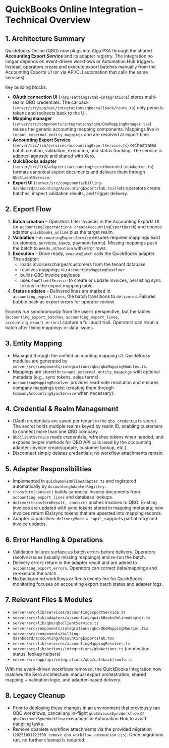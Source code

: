 # QuickBooks Online Integration – Technical Overview

## 1. Architecture Summary
QuickBooks Online (QBO) now plugs into Alga PSA through the shared **Accounting Export Service** and its adapter registry. The integration no longer depends on event-driven workflows or Automation Hub triggers. Instead, operators create and execute export batches manually from the Accounting Exports UI (or via API/CLI automation that calls the same services).

Key building blocks:
- **OAuth connection UI** (`/msp/settings?tab=integrations`) stores multi-realm QBO credentials. The callback (`server/src/app/api/integrations/qbo/callback/route.ts`) only persists tokens and redirects back to the UI.
- **Mapping manager** (`server/src/components/integrations/qbo/QboMappingManager.tsx`) reuses the generic accounting mapping components. Mappings live in `tenant_external_entity_mappings` and are resolved at export time.
- **Accounting Export Service** (`server/src/lib/services/accountingExportService.ts`) orchestrates batch creation, validation, execution, and status tracking. The service is adapter-agnostic and shared with Xero.
- **QuickBooks adapter** (`server/src/lib/adapters/accounting/quickBooksOnlineAdapter.ts`) formats canonical export documents and delivers them through `QboClientService`.
- **Export UI** (`server/src/components/billing-dashboard/accounting/AccountingExportsTab.tsx`) lets operators create batches, inspect validation results, and trigger delivery.

## 2. Export Flow
1. **Batch creation** – Operators filter invoices in the Accounting Exports UI (or `accountingExportActions.createAccountingExportBatch`) and choose adapter `quickbooks_online` plus the target realm.
2. **Validation** – `AccountingExportService` ensures required mappings exist (customers, services, taxes, payment terms). Missing mappings push the batch to `needs_attention` with error rows.
3. **Execution** – Once ready, `executeBatch` calls the QuickBooks adapter. The adapter:
   - loads invoices/charges/customers from the tenant database
   - resolves mappings via `AccountingMappingResolver`
   - builds QBO invoice payloads
   - uses `QboClientService` to create or update invoices, persisting sync tokens in the export mapping table.
4. **Status updates** – Delivered lines are marked in `accounting_export_lines`; the batch transitions to `delivered`. Failures bubble back as export errors for operator review.

Exports run synchronously from the user’s perspective, but the tables (`accounting_export_batches`, `accounting_export_lines`, `accounting_export_errors`) capture a full audit trail. Operators can rerun a batch after fixing mappings or data issues.

## 3. Entity Mapping
- Managed through the unified accounting mapping UI. QuickBooks modules are generated by `server/src/components/integrations/qbo/qboMappingModules.ts`.
- Mappings are stored in `tenant_external_entity_mappings` with optional metadata (e.g., sync tokens, sales terms).
- `AccountingMappingResolver` provides read-side resolution and ensures company mappings exist (creating them through `CompanyAccountingSyncService` when necessary).

## 4. Credential & Realm Management
- OAuth credentials are saved per tenant in the `qbo_credentials` secret. The secret holds multiple realms keyed by realm ID, enabling customers to connect more than one QBO company.
- `QboClientService` reads credentials, refreshes tokens when needed, and exposes helper methods for QBO API calls used by the accounting adapter (invoice create/update, customer lookup, etc.).
- Disconnect simply deletes credentials; no workflow attachments remain.

## 5. Adapter Responsibilities
- Implemented in `quickBooksOnlineAdapter.ts` and registered automatically by `AccountingAdapterRegistry`.
- `transform(context)` builds canonical invoice documents from `accounting_export_lines` and database lookups.
- `deliver(transformResult, context)` pushes invoices to QBO. Existing invoices are updated with sync tokens stored in mapping metadata; new invoices return IDs/sync tokens that are upserted into mapping records.
- Adapter capabilities: `deliveryMode = 'api'`, supports partial retry and invoice updates.

## 6. Error Handling & Operations
- Validation failures surface as batch errors before delivery. Operators resolve issues (usually missing mappings) and re-run the batch.
- Delivery errors return in the adapter result and are added to `accounting_export_errors`. Operators can correct data/mappings and re-execute the batch.
- No background workflows or Redis events fire for QuickBooks; monitoring focuses on accounting export batch states and adapter logs.

## 7. Relevant Files & Modules
- `server/src/lib/services/accountingExportService.ts`
- `server/src/lib/adapters/accounting/quickBooksOnlineAdapter.ts`
- `server/src/lib/qbo/qboClientService.ts`
- `server/src/components/integrations/qbo/QboMappingManager.tsx`
- `server/src/components/billing-dashboard/accounting/AccountingExportsTab.tsx`
- `server/src/lib/services/accountingMappingResolver.ts`
- `server/src/lib/actions/integrations/qboActions.ts` (connection status, lookup helpers)
- `server/src/app/api/integrations/qbo/callback/route.ts`

With the event-driven workflows removed, the QuickBooks integration now matches the Xero architecture: manual export orchestration, shared mapping + validation logic, and adapter-based delivery.
## 8. Legacy Cleanup
- Prior to deploying these changes in an environment that previously ran QBO workflows, cancel any in-flight `qboInvoiceSyncWorkflow` or `qboCustomerSyncWorkflow` executions in Automation Hub to avoid dangling tasks.
- Remove obsolete workflow attachments via the provided migration (`20251031121500_remove_qbo_workflow_automation.cjs`). Once migrations run, no further cleanup is required.
